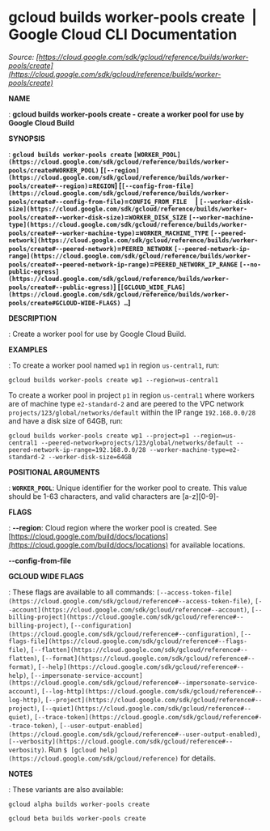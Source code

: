 # gcloud builds worker-pools create  |  Google Cloud CLI Documentation

*Source: [https://cloud.google.com/sdk/gcloud/reference/builds/worker-pools/create](https://cloud.google.com/sdk/gcloud/reference/builds/worker-pools/create)*

**NAME**

: **gcloud builds worker-pools create - create a worker pool for use by Google Cloud Build**

**SYNOPSIS**

: **`gcloud builds worker-pools create` `[WORKER_POOL](https://cloud.google.com/sdk/gcloud/reference/builds/worker-pools/create#WORKER_POOL)` [`[--region](https://cloud.google.com/sdk/gcloud/reference/builds/worker-pools/create#--region)`=`REGION`] [`[--config-from-file](https://cloud.google.com/sdk/gcloud/reference/builds/worker-pools/create#--config-from-file)`=`CONFIG_FROM_FILE`     | `[--worker-disk-size](https://cloud.google.com/sdk/gcloud/reference/builds/worker-pools/create#--worker-disk-size)`=`WORKER_DISK_SIZE` `[--worker-machine-type](https://cloud.google.com/sdk/gcloud/reference/builds/worker-pools/create#--worker-machine-type)`=`WORKER_MACHINE_TYPE` `[--peered-network](https://cloud.google.com/sdk/gcloud/reference/builds/worker-pools/create#--peered-network)`=`PEERED_NETWORK` `[--peered-network-ip-range](https://cloud.google.com/sdk/gcloud/reference/builds/worker-pools/create#--peered-network-ip-range)`=`PEERED_NETWORK_IP_RANGE` `[--no-public-egress](https://cloud.google.com/sdk/gcloud/reference/builds/worker-pools/create#--public-egress)`] [`[GCLOUD_WIDE_FLAG](https://cloud.google.com/sdk/gcloud/reference/builds/worker-pools/create#GCLOUD-WIDE-FLAGS) …`]**

**DESCRIPTION**

: Create a worker pool for use by Google Cloud Build.

**EXAMPLES**

: To create a worker pool named `wp1` in region
`us-central1`, run:

```
gcloud builds worker-pools create wp1 --region=us-central1
```

To create a worker pool in project `p1` in region
`us-central1` where workers are of machine type
`e2-standard-2` and are peered to the VPC network
`projects/123/global/networks/default` within the IP range
`192.168.0.0/28` and have a disk size of 64GB, run:

```
gcloud builds worker-pools create wp1 --project=p1 --region=us-central1 --peered-network=projects/123/global/networks/default --peered-network-ip-range=192.168.0.0/28 --worker-machine-type=e2-standard-2 --worker-disk-size=64GB
```

**POSITIONAL ARGUMENTS**

: **`WORKER_POOL`**:
Unique identifier for the worker pool to create. This value should be 1-63
characters, and valid characters are [a-z][0-9]-

**FLAGS**

: **--region**:
Cloud region where the worker pool is created. See [https://cloud.google.com/build/docs/locations](https://cloud.google.com/build/docs/locations)
for available locations.

**--config-from-file**

**GCLOUD WIDE FLAGS**

: These flags are available to all commands: `[--access-token-file](https://cloud.google.com/sdk/gcloud/reference#--access-token-file)`,
`[--account](https://cloud.google.com/sdk/gcloud/reference#--account)`, `[--billing-project](https://cloud.google.com/sdk/gcloud/reference#--billing-project)`,
`[--configuration](https://cloud.google.com/sdk/gcloud/reference#--configuration)`,
`[--flags-file](https://cloud.google.com/sdk/gcloud/reference#--flags-file)`,
`[--flatten](https://cloud.google.com/sdk/gcloud/reference#--flatten)`, `[--format](https://cloud.google.com/sdk/gcloud/reference#--format)`, `[--help](https://cloud.google.com/sdk/gcloud/reference#--help)`, `[--impersonate-service-account](https://cloud.google.com/sdk/gcloud/reference#--impersonate-service-account)`,
`[--log-http](https://cloud.google.com/sdk/gcloud/reference#--log-http)`,
`[--project](https://cloud.google.com/sdk/gcloud/reference#--project)`, `[--quiet](https://cloud.google.com/sdk/gcloud/reference#--quiet)`, `[--trace-token](https://cloud.google.com/sdk/gcloud/reference#--trace-token)`, `[--user-output-enabled](https://cloud.google.com/sdk/gcloud/reference#--user-output-enabled)`,
`[--verbosity](https://cloud.google.com/sdk/gcloud/reference#--verbosity)`.
Run `$ [gcloud help](https://cloud.google.com/sdk/gcloud/reference)` for details.

**NOTES**

: These variants are also available:

```
gcloud alpha builds worker-pools create
```

```
gcloud beta builds worker-pools create
```